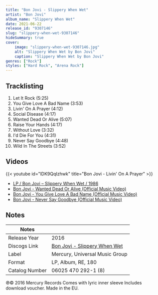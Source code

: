 ```yaml
---
title: "Bon Jovi - Slippery When Wet"
artist: "Bon Jovi"
album_name: "Slippery When Wet"
date: 2021-06-22
release_id: "9307146"
slug: "slippery-when-wet-9307146"
hideSummary: true
cover:
    image: "slippery-when-wet-9307146.jpg"
    alt: "Slippery When Wet by Bon Jovi"
    caption: "Slippery When Wet by Bon Jovi"
genres: ["Rock"]
styles: ["Hard Rock", "Arena Rock"]
---
```


## Tracklisting
1. Let It Rock (5:25)
2. You Give Love A Bad Name (3:53)
3. Livin' On A Prayer (4:12)
4. Social Disease (4:17)
5. Wanted Dead Or Alive (5:07)
6. Raise Your Hands (4:17)
7. Without Love (3:32)
8. I'd Die For You (4:31)
9. Never Say Goodbye (4:48)
10. Wild In The Streets (3:52)

## Videos
{{< youtube id="lDK9QqIzhwk" title="Bon Jovi - Livin' On A Prayer" >}}
- [LP / Bon Jovi – Slippery When Wet / 1986](https://www.youtube.com/watch?v=YfQjIPPL4tg)
- [Bon Jovi - Wanted Dead Or Alive (Official Music Video)](https://www.youtube.com/watch?v=SRvCvsRp5ho)
- [Bon Jovi - You Give Love A Bad Name (Official Music Video)](https://www.youtube.com/watch?v=KrZHPOeOxQQ)
- [Bon Jovi - Never Say Goodbye (Official Music Video)](https://www.youtube.com/watch?v=ifm00JEjSeo)


## Notes

| Notes          |             |
| ---------------| ----------- |
| Release Year   | 2016 |
| Discogs Link   | [Bon Jovi - Slippery When Wet](https://www.discogs.com/release/9307146-Bon-Jovi-Slippery-When-Wet) |
| Label          | Mercury, Universal Music Group |
| Format         | LP, Album, RE, 180 |
| Catalog Number | 06025 470 292-1 (8) |

℗© 2016 Mercury Records Comes with lyric inner sleeve Includes download voucher. Made in the EU. 

